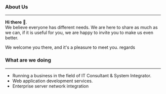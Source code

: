 
### About Us
---
**Hi there** 👋.\
We believe everyone has different needs. We are here to share as much as we can, if it is useful for you, we are happy to invite you to make us even better.

We welcome you there, and it's a pleasure to meet you. regards
<br>

### What are we doing
---
* Running a business in the field of IT Consultant & System Integrator.
* Web application development services.
* Enterprise server network integration

